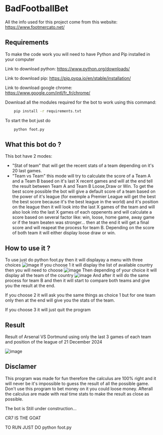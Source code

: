 
# BadFootballBet

All the info used for this project come from this website: https://www.footmercato.net/

## Requirements
To make the code work you will need to have Python and Pip installed in your computer

Link to download python: https://www.python.org/downloads/

Link to download pip: https://pip.pypa.io/en/stable/installation/

Link to download google chrome: https://www.google.com/intl/fr_fr/chrome/ 


Download all the modules required for the bot to work using this command:

```bash
    pip install -r requirements.txt
```

To start the bot just do

```bash
    python foot.py
```

## What this bot do ?

This bot have 2 modes: 
- "Stat of team" that will get the recent stats of a team depending on it's 20 last games.
- "Team vs Team" this mode will try to calculate the score of a Team A and a Team B based on it's last X recent games and will at the end tell the result between Team A and Team B Loose,Draw or Win.
  To get the best score possible the bot will give a default score of a team based on the power of it's league (for exemple a Premier League will get the best the best score because it's the best league in the world) and it's position on the league then it will look into the last X games of the team and will also look into the last X games of each oppenents and will calculate a score based on several factor like: win, loose, home game, away game or if the team beaten was stronger...  then at the end it will get a final score and will reapeat the process for team B.
  Depending on the score of both team it will either display loose draw or win.

## How to use it ?

To use just do python foot.py then it will displayay a menu with three choices
![image](https://github.com/user-attachments/assets/962d1e41-7660-4699-aa84-d5f89cf3aa59)
If you choose 1 it will display the list of available country then you will need to choose ![image](https://github.com/user-attachments/assets/af4e3b1b-943d-4578-b578-51642d74b24d)
Then depending of your choice it will display all the team of the country ![image](https://github.com/user-attachments/assets/5cb4dac9-296c-4acf-a27b-7631770ab7a3)
And after it will do the same process for team B and then it will start to compare both teams and give you the result at the end.

If you choose 2 it will ask you the same things as choice 1 but for one team only then at the end will give you the stats of the team.

If you choose 3 it will just quit the program

## Result

Result of Arsenal VS Dortmund using only the last 3 games of each team and position of the league of 21 December 2024

![image](https://github.com/user-attachments/assets/bd4d3f6f-4a6e-434f-89aa-eed276633b05)

## Disclamer

This program was made for fun therefore the calculus are 100% right and it will never be it's impossible to guess the result of all the possible game.
Don't use this program to bet money on it you could loose money.
Afterall the calculus are made with real time stats to make the result as close as possible.

The bot is Still under construction...

CR7 IS THE GOAT

TO RUN JUST DO python foot.py
